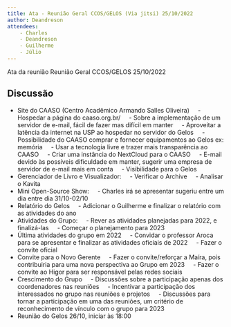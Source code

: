 ```yaml
---
title: Ata - Reunião Geral CCOS/GELOS (Via jitsi) 25/10/2022
author: Deandreson
attendees:
    - Charles
    - Deandreson
    - Guilherme
    - Júlio
---
```


Ata da reunião Reunião Geral CCOS/GELOS 25/10/2022
## Discussão
- Site do CAASO (Centro Acadêmico Armando Salles Oliveira)
    - Hospedar a página do caaso.org.br/
    - Sobre a implementação de um servidor de e-mail, fácil de fazer mas difícil em manter
    - Aproveitar a latência da internet na USP ao hospedar no servidor do Gelos
    - Possibilidade do CAASO comprar e fornecer equipamentos ao Gelos ex: memória
    - Usar a tecnologia livre e trazer mais transparência ao CAASO
    - Criar uma instância do NextCloud para o CAASO
    - E-mail devido às possíveis dificuldade em manter, sugerir uma empresa de servidor de e-mail mais em conta
    - Visibilidade para o Gelos
    
- Gerenciador de Livro e Visualizador:
    - Verificar o Archive
    - Analisar o Kavita
    
- Mini Open-Source Show:
    - Charles irá se apresentar sugeriu entre um dia entre dia 31/10-02/10
- Relatório do Gelos
    - Adicionar o Guilherme e finalizar o relatório com as atividades do ano
- Atividades do Grupo:
    - Rever as atividades planejadas para 2022, e finalizá-las
    - Começar o planejamento para 2023
- Última atividades do grupo em 2022
    - Convidar o professor Aroca para se apresentar e finalizar as atividades oficiais de 2022
    - Fazer o convite oficial
    
- Convite para o Novo Gerente
    - Fazer o convite/reforçar a Maíra, pois contribuiria para uma nova perspectiva ao Grupo em 2023
    - Fazer o convite ao Higor para ser responsável pelas redes sociais 
    
- Crescimento do Grupo
    - Discussões sobre a participação apenas dos coordenadores nas reuniões
    - Incentivar a participação dos interessados no grupo nas reuniões e projetos
    - Discussões para tornar a participação em uma das reuniões, um critério de reconhecimento de vínculo com o grupo para 2023 
- Reunião do Gelos 26/10, iniciar às 18:00    
  
